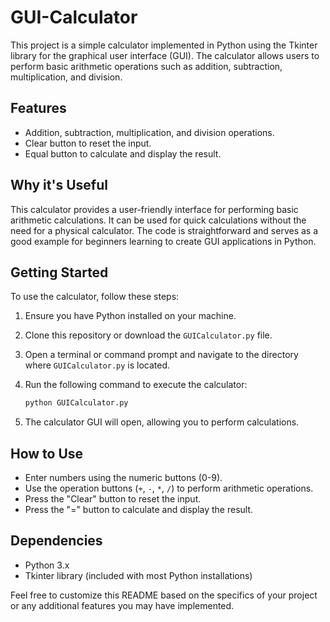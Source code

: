 # GUI-Calculator

This project is a simple calculator implemented in Python using the Tkinter library for the graphical user interface (GUI). The calculator allows users to perform basic arithmetic operations such as addition, subtraction, multiplication, and division.

## Features

- Addition, subtraction, multiplication, and division operations.
- Clear button to reset the input.
- Equal button to calculate and display the result.

## Why it's Useful

This calculator provides a user-friendly interface for performing basic arithmetic calculations. It can be used for quick calculations without the need for a physical calculator. The code is straightforward and serves as a good example for beginners learning to create GUI applications in Python.

## Getting Started

To use the calculator, follow these steps:

1. Ensure you have Python installed on your machine.
2. Clone this repository or download the `GUICalculator.py` file.
3. Open a terminal or command prompt and navigate to the directory where `GUICalculator.py` is located.
4. Run the following command to execute the calculator:

    ```bash
    python GUICalculator.py
    ```
    
5. The calculator GUI will open, allowing you to perform calculations.

## How to Use

- Enter numbers using the numeric buttons (0-9).
- Use the operation buttons (`+`, `-`, `*`, `/`) to perform arithmetic operations.
- Press the "Clear" button to reset the input.
- Press the "=" button to calculate and display the result.

## Dependencies

- Python 3.x
- Tkinter library (included with most Python installations)

Feel free to customize this README based on the specifics of your project or any additional features you may have implemented.
